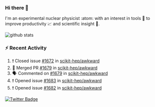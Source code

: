 ### Hi there 👋 

I'm an experimental nuclear physicist :atom: with an interest in tools :wrench: to improve productivity :chart_with_upwards_trend: and scientific insight :telescope:.

![github stats](https://github-readme-stats.vercel.app/api?username=agoose77&show_icons=true&hide_rank=true&hide_title=true&bg_color=30,e76445,904e95&text_color=efe3ec&icon_color=efe3ec)
<!--
**agoose77/agoose77** is a ✨ _special_ ✨ repository because its `README.md` (this file) appears on your GitHub profile.

Here are some ideas to get you started:

- 🔭 I’m currently working on ...
- 🌱 I’m currently learning ...
- 👯 I’m looking to collaborate on ...
- 🤔 I’m looking for help with ...
- 💬 Ask me about ...
- 📫 How to reach me: ...
- 😄 Pronouns: ...
- ⚡ Fun fact: ...
-->

### :zap: Recent Activity
<!--START_SECTION:activity-->
1. ❗️ Closed issue [#1672](https://github.com/scikit-hep/awkward/issues/1672) in [scikit-hep/awkward](https://github.com/scikit-hep/awkward)
2. 🎉 Merged PR [#1679](https://github.com/scikit-hep/awkward/pull/1679) in [scikit-hep/awkward](https://github.com/scikit-hep/awkward)
3. 🗣 Commented on [#1679](https://github.com/scikit-hep/awkward/issues/1679) in [scikit-hep/awkward](https://github.com/scikit-hep/awkward)
4. ❗️ Opened issue [#1683](https://github.com/scikit-hep/awkward/issues/1683) in [scikit-hep/awkward](https://github.com/scikit-hep/awkward)
5. ❗️ Opened issue [#1682](https://github.com/scikit-hep/awkward/issues/1682) in [scikit-hep/awkward](https://github.com/scikit-hep/awkward)
<!--END_SECTION:activity-->


[![Twitter Badge](https://img.shields.io/twitter/follow/agoose77?style=flat-square&logo=Twitter&logoColor=white&color=cornflowerblue)](https://twitter.com/agoose77)
